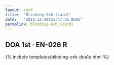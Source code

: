 ```yaml
---
layout: card
title:  "Blinding Orb (card)"
date:   "2022-12-29T21:47:36.869Z"
permalink: blinding-orb_(card)
---
```


## DOA 1st &middot; EN-026 R

{% include templates/blinding-orb-doa1e.html %}

